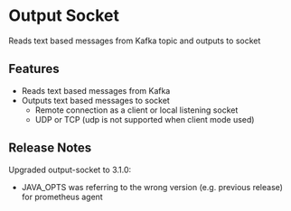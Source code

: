 # Output Socket

Reads text based messages from Kafka topic and outputs to socket

## Features

- Reads text based messages from Kafka
- Outputs text based messages to socket
  - Remote connection as a client or local listening socket
  - UDP or TCP  (udp is not supported when client mode used)

## Release Notes

Upgraded output-socket to 3.1.0:

- JAVA_OPTS was referring to the wrong version (e.g. previous release) for prometheus agent

 
 